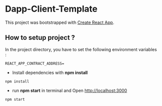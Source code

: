 # Dapp-Client-Template

This project was bootstrapped with [Create React App](https://github.com/facebook/create-react-app).

## **How to setup project ?**

In the project directory, you have to set the following environment variables :

```
REACT_APP_CONTRACT_ADDRESS=
```
- Install dependencies with **npm install**
```
npm install
```
- run **npm start** in terminal and Open [http://localhost:3000](http://localhost:3000)
```
npm start
```
